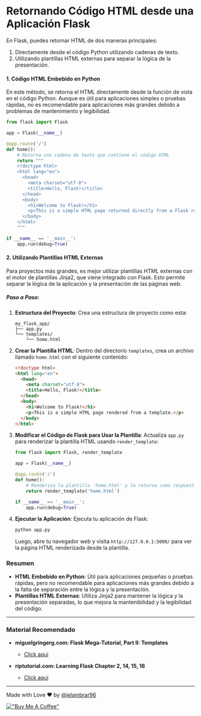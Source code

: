# Retornando Código HTML desde una Aplicación Flask

En Flask, puedes retornar HTML de dos maneras principales:
1. Directamente desde el código Python utilizando cadenas de texto.
2. Utilizando plantillas HTML externas para separar la lógica de la presentación.

#### 1. Código HTML Embebido en Python

En este método, se retorna el HTML directamente desde la función de vista en el código Python. Aunque es útil para aplicaciones simples o pruebas rápidas, no es recomendable para aplicaciones más grandes debido a problemas de mantenimiento y legibilidad.

```python
from flask import Flask

app = Flask(__name__)

@app.route('/')
def home():
    # Retorna una cadena de texto que contiene el código HTML
    return """
    <!doctype html>
    <html lang="en">
      <head>
        <meta charset="utf-8">
        <title>Hello, Flask!</title>
      </head>
      <body>
        <h1>Welcome to Flask!</h1>
        <p>This is a simple HTML page returned directly from a Flask route.</p>
      </body>
    </html>
    """

if __name__ == '__main__':
    app.run(debug=True)
```

#### 2. Utilizando Plantillas HTML Externas

Para proyectos más grandes, es mejor utilizar plantillas HTML externas con el motor de plantillas Jinja2, que viene integrado con Flask. Esto permite separar la lógica de la aplicación y la presentación de las páginas web.

##### Paso a Paso:

1. **Estructura del Proyecto**:
   Crea una estructura de proyecto como esta:
   ```
   my_flask_app/
   ├── app.py
   └── templates/
       └── home.html
   ```

2. **Crear la Plantilla HTML**:
   Dentro del directorio `templates`, crea un archivo llamado `home.html` con el siguiente contenido:
   ```html
   <!doctype html>
   <html lang="en">
     <head>
       <meta charset="utf-8">
       <title>Hello, Flask!</title>
     </head>
     <body>
       <h1>Welcome to Flask!</h1>
       <p>This is a simple HTML page rendered from a template.</p>
     </body>
   </html>
   ```

3. **Modificar el Código de Flask para Usar la Plantilla**:
   Actualiza `app.py` para renderizar la plantilla HTML usando `render_template`:
   ```python
   from flask import Flask, render_template

   app = Flask(__name__)

   @app.route('/')
   def home():
       # Renderiza la plantilla 'home.html' y la retorna como respuesta
       return render_template('home.html')

   if __name__ == '__main__':
       app.run(debug=True)
   ```

4. **Ejecutar la Aplicación**:
   Ejecuta tu aplicación de Flask:
   ```bash
   python app.py
   ```
   Luego, abre tu navegador web y visita `http://127.0.0.1:5000/` para ver la página HTML renderizada desde la plantilla.

### Resumen

- **HTML Embebido en Python**: Útil para aplicaciones pequeñas o pruebas rápidas, pero no recomendable para aplicaciones más grandes debido a la falta de separación entre la lógica y la presentación.
- **Plantillas HTML Externas**: Utiliza Jinja2 para mantener la lógica y la presentación separadas, lo que mejora la mantenibilidad y la legibilidad del código.
______

### Material Recomendado

- **miguelgringerg.com: Flask Mega-Tutorial, Part II: Templates**
  - [Click aqui](https://blog.miguelgrinberg.com/post/the-flask-mega-tutorial-part-ii-templates)

- **riptutorial.com: Learning Flask Chapter 2, 14, 15, 16**
  - [Click aquí](https://riptutorial.com/Download/flask.pdf)

______

Made with Love ❤️ by [@jelambrar96](https://github.com/jelambrar96)

[!["Buy Me A Coffee"](https://www.buymeacoffee.com/assets/img/custom_images/orange_img.png)](https://www.buymeacoffee.com/jelambrar1)

